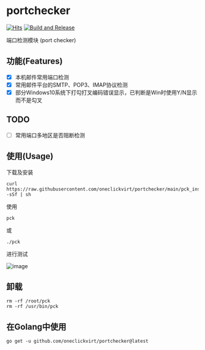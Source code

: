 # portchecker

[![Hits](https://hits.seeyoufarm.com/api/count/incr/badge.svg?url=https%3A%2F%2Fgithub.com%2Foneclickvirt%2Fportchecker&count_bg=%2323E01C&title_bg=%23555555&icon=sonarcloud.svg&icon_color=%23E7E7E7&title=hits&edge_flat=false)](https://hits.seeyoufarm.com) [![Build and Release](https://github.com/oneclickvirt/portchecker/actions/workflows/main.yaml/badge.svg)](https://github.com/oneclickvirt/portchecker/actions/workflows/main.yaml)

端口检测模块 (port checker)

## 功能(Features)

- [x] 本机邮件常用端口检测
- [x] 常用邮件平台的SMTP、POP3、IMAP协议检测
- [x] 部分Windows10系统下打勾打叉编码错误显示，已判断是Win时使用Y/N显示而不是勾叉

## TODO

- [ ] 常用端口多地区是否阻断检测 

## 使用(Usage)

下载及安装

```
curl https://raw.githubusercontent.com/oneclickvirt/portchecker/main/pck_install.sh -sSf | sh
```

使用

```
pck
```

或

```
./pck
```

进行测试

![image](https://github.com/user-attachments/assets/a6aeebf1-c5b1-4a18-91ac-8242f2107ec5)

## 卸载

```
rm -rf /root/pck
rm -rf /usr/bin/pck
```

## 在Golang中使用

```
go get -u github.com/oneclickvirt/portchecker@latest
```
